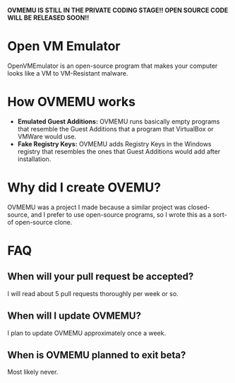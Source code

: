 **OVMEMU IS STILL IN THE PRIVATE CODING STAGE!! OPEN SOURCE CODE WILL BE RELEASED SOON!!**

# Open VM Emulator
OpenVMEmulator is an open-source program that makes your computer looks like a VM to VM-Resistant malware.

# How OVMEMU works
* **Emulated Guest Additions:** OVMEMU runs basically empty programs that resemble the Guest Additions that a program that VirtualBox or VMWare would use.
* **Fake Registry Keys:** OVMEMU adds Registry Keys in the Windows registry that resembles the ones that Guest Additions would add after installation.

# Why did I create OVEMU?
OVMEMU was a project I made because a similar project was closed-source, and I prefer to use open-source programs, so I wrote this as a sort-of open-source clone.

# FAQ
## When will your pull request be accepted?
I will read about 5 pull requests thoroughly per week or so.
## When will I update OVMEMU?
I plan to update OVMEMU approximately once a week.
## When is OVMEMU planned to exit beta?
Most likely never.
